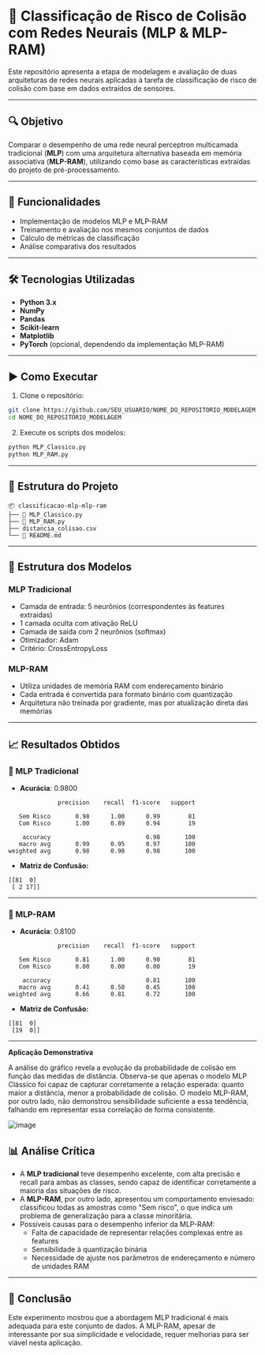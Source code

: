 
# 🤖 Classificação de Risco de Colisão com Redes Neurais (MLP & MLP-RAM)

Este repositório apresenta a etapa de modelagem e avaliação de duas arquiteturas de redes neurais aplicadas à tarefa de classificação de risco de colisão com base em dados extraídos de sensores.

---

## 🔍 Objetivo

Comparar o desempenho de uma rede neural perceptron multicamada tradicional (**MLP**) com uma arquitetura alternativa baseada em memória associativa (**MLP-RAM**), utilizando como base as características extraídas do projeto de pré-processamento.

---

## 📌 Funcionalidades

- Implementação de modelos MLP e MLP-RAM
- Treinamento e avaliação nos mesmos conjuntos de dados
- Cálculo de métricas de classificação
- Análise comparativa dos resultados

---

## 🛠 Tecnologias Utilizadas

- **Python 3.x**  
- **NumPy**  
- **Pandas**  
- **Scikit-learn**  
- **Matplotlib**  
- **PyTorch** (opcional, dependendo da implementação MLP-RAM)

---

## ▶️ Como Executar

1. Clone o repositório:
```bash
git clone https://github.com/SEU_USUARIO/NOME_DO_REPOSITORIO_MODELAGEM.git
cd NOME_DO_REPOSITORIO_MODELAGEM
```

2. Execute os scripts dos modelos:
```bash
python MLP_Classico.py
python MLP_RAM.py
```

---

## 📁 Estrutura do Projeto

```
📦 classificacao-mlp-mlp-ram
├── 📜 MLP_Classico.py
├── 📜 MLP_RAM.py
├── distancia_colisao.csv
└── 📄 README.md
```

---

## 🧠 Estrutura dos Modelos

### MLP Tradicional

- Camada de entrada: 5 neurônios (correspondentes às features extraídas)
- 1 camada oculta com ativação ReLU
- Camada de saída com 2 neurônios (softmax)
- Otimizador: Adam
- Critério: CrossEntropyLoss

### MLP-RAM

- Utiliza unidades de memória RAM com endereçamento binário
- Cada entrada é convertida para formato binário com quantização
- Arquitetura não treinada por gradiente, mas por atualização direta das memórias

---

## 📈 Resultados Obtidos

### 🔸 MLP Tradicional

- **Acurácia**: 0.9800

```
              precision    recall  f1-score   support

   Sem Risco       0.98      1.00      0.99        81
   Com Risco       1.00      0.89      0.94        19

    accuracy                           0.98       100
   macro avg       0.99      0.95      0.97       100
weighted avg       0.98      0.98      0.98       100
```

- **Matriz de Confusão:**
```
[[81  0]
 [ 2 17]]
```

---

### 🔹 MLP-RAM

- **Acurácia**: 0.8100

```
              precision    recall  f1-score   support

   Sem Risco       0.81      1.00      0.90        81
   Com Risco       0.00      0.00      0.00        19

    accuracy                           0.81       100
   macro avg       0.41      0.50      0.45       100
weighted avg       0.66      0.81      0.72       100
```

- **Matriz de Confusão:**
```
[[81  0]
 [19  0]]
```

---

**Aplicação Demonstrativa**

A análise do gráfico revela a evolução da probabilidade de colisão em função das medidas de distância. Observa-se que apenas o modelo MLP Clássico foi capaz de capturar corretamente a relação esperada: quanto maior a distância, menor a probabilidade de colisão. O modelo MLP-RAM, por outro lado, não demonstrou sensibilidade suficiente a essa tendência, falhando em representar essa correlação de forma consistente.

![image](https://github.com/user-attachments/assets/db0c0005-3978-424d-bab8-42bad356cbf2)


## 📊 Análise Crítica

- A **MLP tradicional** teve desempenho excelente, com alta precisão e recall para ambas as classes, sendo capaz de identificar corretamente a maioria das situações de risco.
- A **MLP-RAM**, por outro lado, apresentou um comportamento enviesado: classificou todas as amostras como "Sem risco", o que indica um problema de generalização para a classe minoritária.
- Possíveis causas para o desempenho inferior da MLP-RAM:
  - Falta de capacidade de representar relações complexas entre as features
  - Sensibilidade à quantização binária
  - Necessidade de ajuste nos parâmetros de endereçamento e número de unidades RAM

---

## 📎 Conclusão

Este experimento mostrou que a abordagem MLP tradicional é mais adequada para este conjunto de dados. A MLP-RAM, apesar de interessante por sua simplicidade e velocidade, requer melhorias para ser viável nesta aplicação.

